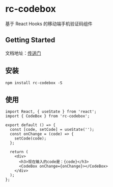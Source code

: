 # rc-codebox

基于 React Hooks 的移动端手机验证码组件

## Getting Started

文档地址：[传送门](https://justbecoder.github.io/rc-codebox/)

## 安装

```
npm install rc-codebox -S
```

## 使用

```
import React, { useState } from 'react';
import { CodeBox } from 'rc-codebox';

export default () => {
  const [code, setCode] = useState('');
  const onChange = (code) => {
    setCode(code);
  };

  return (
    <div>
      <h3>现在输入的code是：{code}</h3>
      <CodeBox onChange={onChange}></CodeBox>
    </div>
  );
};
```
